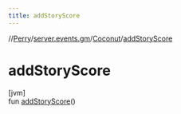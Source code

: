 ```yaml
---
title: addStoryScore
---
```

//[Perry](../../../index.html)/[server.events.gm](../index.html)/[Coconut](index.html)/[addStoryScore](add-story-score.html)



# addStoryScore



[jvm]\
fun [addStoryScore](add-story-score.html)()




